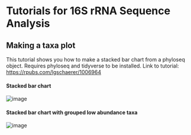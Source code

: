 # Tutorials for 16S rRNA Sequence Analysis


## Making a taxa plot

This tutorial shows you how to make a stacked bar chart from a phyloseq object. Requires phyloseq and tidyverse to be installed. Link to tutorial: https://rpubs.com/lgschaerer/1006964

#### Stacked bar chart
![image](https://user-images.githubusercontent.com/47119257/221209908-aaffff41-edf4-4c02-bc88-ec235303e0c0.png)


#### Stacked bar chart with grouped low abundance taxa
![image](https://user-images.githubusercontent.com/47119257/221210882-d2f358ce-b582-4495-bc29-60c4a9cab78d.png)

